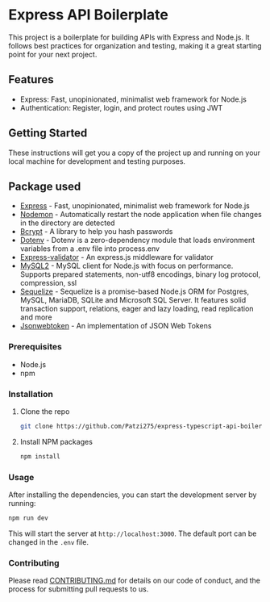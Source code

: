 # Express API Boilerplate

This project is a boilerplate for building APIs with Express and Node.js. It follows best practices for organization and testing, making it a great starting point for your next project.

## Features

- Express: Fast, unopinionated, minimalist web framework for Node.js
- Authentication: Register, login, and protect routes using JWT

## Getting Started

These instructions will get you a copy of the project up and running on your local machine for development and testing purposes.

## Package used
- [Express](https://expressjs.com/) - Fast, unopinionated, minimalist web framework for Node.js
- [Nodemon](https://nodemon.io/) - Automatically restart the node application when file changes in the directory are detected
- [Bcrypt](https://www.npmjs.com/package/bcrypt) - A library to help you hash passwords
- [Dotenv](https://www.npmjs.com/package/dotenv) - Dotenv is a zero-dependency module that loads environment variables from a .env file into process.env
- [Express-validator](https://express-validator.github.io/docs/) - An express.js middleware for validator
- [MySQL2](https://www.npmjs.com/package/mysql2) - MySQL client for Node.js with focus on performance. Supports prepared statements, non-utf8 encodings, binary log protocol, compression, ssl
- [Sequelize](https://sequelize.org/) - Sequelize is a promise-based Node.js ORM for Postgres, MySQL, MariaDB, SQLite and Microsoft SQL Server. It features solid transaction support, relations, eager and lazy loading, read replication and more
- [Jsonwebtoken](https://www.npmjs.com/package/jsonwebtoken) - An implementation of JSON Web Tokens


### Prerequisites

- Node.js
- npm

### Installation

1. Clone the repo
    ```sh
    git clone https://github.com/Patzi275/express-typescript-api-boilerplate.git
2. Install NPM packages
    ```sh
    npm install

### Usage
After installing the dependencies, you can start the development server by running:
```sh
npm run dev
```
This will start the server at `http://localhost:3000`. The default port can be changed in the `.env` file.

<!-- ### Testing
To run the tests, use:
```sh
npm test
``` -->

### Contributing
Please read [CONTRIBUTING.md](CONTRIBUTING.md) for details on our code of conduct, and the process for submitting pull requests to us.